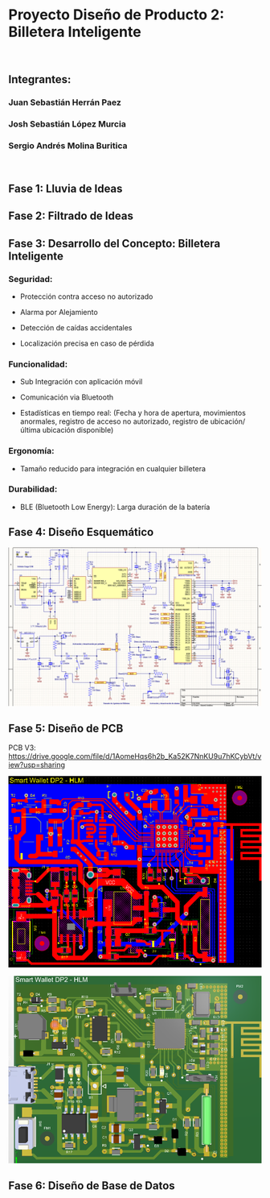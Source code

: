 
# Proyecto Diseño de Producto 2: Billetera Inteligente

<br />

## Integrantes:  

### Juan Sebastián Herrán Paez  

### Josh Sebastián López Murcia  

### Sergio Andrés Molina Buritica  

<br />

## Fase 1: Lluvia de Ideas 

## Fase 2: Filtrado de Ideas 

## Fase 3: Desarrollo del Concepto: Billetera Inteligente

### Seguridad:
  
-	Protección contra acceso no autorizado
  
-	Alarma por Alejamiento
  
-	Detección de caídas accidentales
  
-	Localización precisa en caso de pérdida

###	Funcionalidad: 

  *	Sub Integración con aplicación móvil
    
  *	Comunicación via Bluetooth
    
  *	Estadísticas en tiempo real: (Fecha y hora de apertura, movimientos anormales, registro de acceso no autorizado, registro de ubicación/última ubicación disponible)
    
###	Ergonomía: 

  *	Tamaño reducido para integración en cualquier billetera
    
###	Durabilidad:

  *	BLE (Bluetooth Low Energy): Larga duración de la batería


## Fase 4: Diseño Esquemático

![Schematic](https://github.com/joshmessi10/DisenoProducto2-Herran-Lopez-Molina/blob/main/Images/SchematicV3.png?raw=true)

## Fase 5: Diseño de PCB

PCB V3: https://drive.google.com/file/d/1AomeHqs6h2b_Ka52K7NnKU9u7hKCybVt/view?usp=sharing

![PCB 2D](https://github.com/joshmessi10/DisenoProducto2-Herran-Lopez-Molina/blob/main/images/PCBFinal2D.png?raw=true)

![PCB 3D](https://github.com/joshmessi10/DisenoProducto2-Herran-Lopez-Molina/blob/main/images/PCBFinal3D.png?raw=true)

## Fase 6: Diseño de Base de Datos





